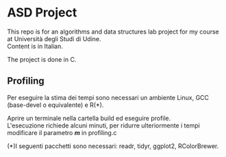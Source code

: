 # ASD Project

This repo is for an algorithms and data structures lab project for my course at Università degli Studi di Udine.  
Content is in Italian.

The project is done in C.

## Profiling

Per eseguire la stima dei tempi sono necessari un ambiente Linux, GCC (base-devel o equivalente) e R(\*).

Aprire un terminale nella cartella build ed eseguire profile.  
L'esecuzione richiede alcuni minuti, per ridurre ulteriormente i tempi modificare il parametro ***m*** in profiling.c

(\*)I seguenti pacchetti sono necessari: readr, tidyr, ggplot2, RColorBrewer.